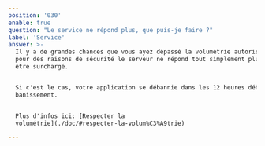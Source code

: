 ```yaml
---
position: '030'
enable: true
question: "Le service ne répond plus, que puis-je faire ?"
label: 'Service'
answer: >-
  Il y a de grandes chances que vous ayez dépassé la volumétrie autorisée,
  pour des raisons de sécurité le serveur ne répond tout simplement plus pour ne pas
  être surchargé.


  Si c'est le cas, votre application se débannie dans les 12 heures début du
  banissement.


  Plus d'infos ici: [Respecter la
  volumétrie](./doc/#respecter-la-volum%C3%A9trie)

---
```

